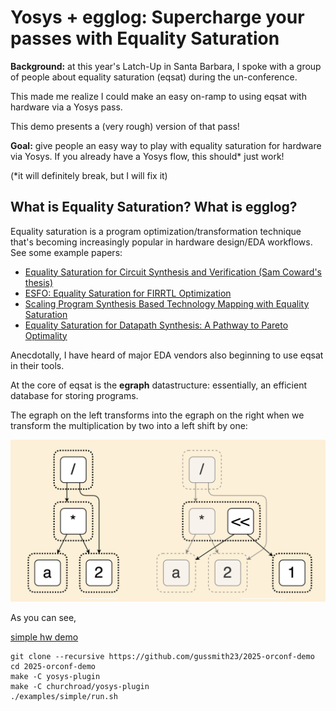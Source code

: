 # Yosys + egglog: Supercharge your passes with Equality Saturation

**Background:** at this year's Latch-Up in Santa Barbara, I spoke with a group of people about equality saturation (eqsat) during the un-conference.

This made me realize I could make an easy on-ramp to using eqsat with hardware via a Yosys pass.

This demo presents a (very rough) version of that pass!

**Goal:** give people an easy way to play with equality saturation for hardware via Yosys. If you already have a Yosys flow, this should* just work!

(*it will definitely break, but I will fix it)

## What is Equality Saturation? What is egglog?

Equality saturation is a program optimization/transformation technique that's becoming increasingly popular in hardware design/EDA workflows. See some example papers:

* [Equality Saturation for Circuit Synthesis and Verification (Sam Coward's thesis)](https://samuelcoward.co.uk/assets/pdf/Thesis_Imperial.pdf)
* [ESFO: Equality Saturation for FIRRTL Optimization](https://dl.acm.org/doi/abs/10.1145/3583781.3590239)
* [Scaling Program Synthesis Based Technology Mapping with Equality Saturation](https://arxiv.org/abs/2411.11036)
* [Equality Saturation for Datapath Synthesis: A Pathway to Pareto Optimality](https://ieeexplore.ieee.org/abstract/document/10247948)

Anecdotally, I have heard of major EDA vendors also beginning to use eqsat in their tools.

At the core of eqsat is the **egraph** datastructure: essentially, an efficient database for storing programs.

The egraph on the left transforms into the egraph on the right when we transform the multiplication by two into a left shift by one:

![egraph](assets/egraph.png)

As you can see, 





[](https://egraphs-good.github.io/egglog-demo/?example=eqsat-basic)


[simple hw demo](https://egraphs-good.github.io/egglog-demo/?program=XQAAgABwAgAAAAAAAAAUHMnnVi1HmurH0_ncX6dnJVwUBmLVa-mxsg6huddnznArUb1o0sC53b1M8A15UyGzSL6rtLOzi2TkaPRlDeewaJsKHTkwE0KsL1PBpLmgImPZ1LieLI3s---cOMBnsPxUTpks7pQdBKzZyBfSMd7wn8q4MUvTdOtaMXy093fkJeSjqUu6Ppp6XppXaoVOi-I-5IxQFSncPuT169-L2C_Eyl7wkFMMZDpyXBODWOZcbl8OrKkZf4nxJIZsxeeX0h-FS1yCN3TPXMzervx26BHb9CuNK2_iyBlVxYfX1IvD7JIvNy5BoYa1JMWcOyaSuKri8PLEkGyoA2-V1YQoWdv91ArDPkWHEwYsQXEHV4GJS1pPQxmnUdZXybAUCmTb-_smBq39SB9ivIF_dn1TorfLrO_B19-_-f1aaA%253D%253D)

```
git clone --recursive https://github.com/gussmith23/2025-orconf-demo
cd 2025-orconf-demo
make -C yosys-plugin
make -C churchroad/yosys-plugin
./examples/simple/run.sh
```
